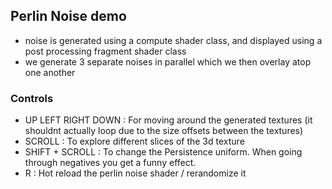 ## Perlin Noise demo
- noise is generated using a compute shader class, and displayed using a post processing fragment shader class
- we generate 3 separate noises in parallel which we then overlay atop one another

### Controls
- UP LEFT RIGHT DOWN : For moving around the generated textures (it shouldnt actually loop due to the size offsets between the textures)
- SCROLL : To explore different slices of the 3d texture
- SHIFT + SCROLL : To change the Persistence uniform. When going through negatives you get a funny effect.
- R : Hot reload the perlin noise shader / rerandomize it
